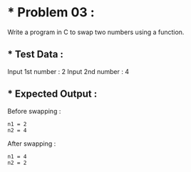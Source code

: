 # * Problem 03 :

Write a program in C to swap two numbers using a function.

## * Test Data :

Input 1st number : 2
Input 2nd number : 4

## * Expected Output :

Before swapping :

    n1 = 2  
    n2 = 4                                                  

After swapping :

    n1 = 4  
    n2 = 2